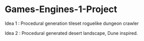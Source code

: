 # Games-Engines-1-Project
Idea 1 :
Procedural generation tileset roguelike dungeon crawler



Idea 2 : 
Procedural generated desert landscape, Dune inspired.

